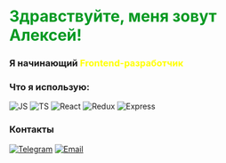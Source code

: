 <h1 style='color:#092'>Здравствуйте, меня зовут Алексей!</h1>

### Я начинающий <span style='color:yellow'><strong>Frontend</strong>-разработчик</span>

### Что я использую:

![JS](https://img.shields.io/badge/JS-000?logo=javascript)
![TS](https://img.shields.io/badge/TS-000?logo=typescript)
![React](https://img.shields.io/badge/React-000?logo=react)
![Redux](https://img.shields.io/badge/Redux-000?logo=redux)
![Express](https://img.shields.io/badge/Express-000?logo=express)

### Контакты

<a href='https://t.me/alexey_nikolaichik'>![Telegram](https://img.shields.io/badge/Телеграм-000?logo=telegram)</a>
<a href='mailto:rogroty@gmail.com'>![Email](https://img.shields.io/badge/Почта-000?logo=gmail)</a>
